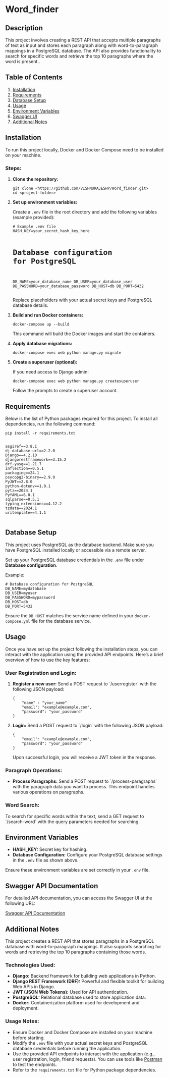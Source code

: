 <!DOCTYPE html>
<html lang="en">
<head>
	<meta charset="UTF-8">
	<meta name="viewport" content="width=device-width, initial-scale=1.0">
	</head>

<body>
    <div class="container">
        <h1>Word_finder</h1>

  <h2>Description</h2>
        <p>This project involves creating a REST API that accepts multiple paragraphs of text as input and stores each paragraph along with word-to-paragraph mappings in a PostgreSQL database. The API also provides functionality to search for specific words and retrieve the top 10 paragraphs where the word is present..</p>

  <h2>Table of Contents</h2>
        <ol>
            <li><a href="#installation">Installation</a></li>
            <li><a href="#requirements">Requirements</a></li>
            <li><a href="#database-setup">Database Setup</a></li>
            <li><a href="#usage">Usage</a></li>
            <li><a href="#environment-variables">Environment Variables</a></li>
            <li><a href="#swagger-ui">Swagger UI</a></li>
            <li><a href="#additional-notes">Additional Notes</a></li>
        </ol>

  <h2 id="installation">Installation</h2>
        <p>To run this project locally, Docker and Docker Compose need to be installed on your machine.</p>

  <h3>Steps:</h3>
        <ol>
            <li><strong>Clone the repository:</strong></li>
            <pre><code>git clone &lt;https://github.com/VISHNURAJESHP/Word_finder.git&gt;
cd &lt;project-folder&gt;</code></pre>

  <li><strong>Set up environment variables:</strong></li>
            <p>Create a <code>.env</code> file in the root directory and add the following variables (example provided):</p>
            <pre><code># Example .env file
HASH_KEY=your_secret_hash_key_here

# Database configuration for PostgreSQL
DB_NAME=your_database_name
DB_USER=your_database_user
DB_PASSWORD=your_database_password
DB_HOST=db
DB_PORT=5432</code></pre>
            <p>Replace placeholders with your actual secret keys and PostgreSQL database details.</p>

  <li><strong>Build and run Docker containers:</strong></li>
            <pre><code>docker-compose up --build</code></pre>
            <p>This command will build the Docker images and start the containers.</p>

  <li><strong>Apply database migrations:</strong></li>
            <pre><code>docker-compose exec web python manage.py migrate</code></pre>

  <li><strong>Create a superuser (optional):</strong></li>
            <p>If you need access to Django admin:</p>
            <pre><code>docker-compose exec web python manage.py createsuperuser</code></pre>
            <p>Follow the prompts to create a superuser account.</p>
        </ol>

  <h2 id="requirements">Requirements</h2>
        <p>Below is the list of Python packages required for this project. To install all dependencies, run the following command:</p>
    <pre><code>pip install -r requirements.txt</code></pre>
        <pre><code>
asgiref==3.8.1
dj-database-url==2.2.0
Django==4.2.10
djangorestframework==3.15.2
drf-yasg==1.21.7
inflection==0.5.1
packaging==24.1
psycopg2-binary==2.9.9
PyJWT==2.8.0
python-dotenv==1.0.1
pytz==2024.1
PyYAML==6.0.1
sqlparse==0.5.1
typing_extensions==4.12.2
tzdata==2024.1
uritemplate==4.1.1
        </code></pre>

  <h2 id="database-setup">Database Setup</h2>
        <p>This project uses PostgreSQL as the database backend. Make sure you have PostgreSQL installed locally or accessible via a remote server.</p>
        <p>Set up your PostgreSQL database credentials in the <code>.env</code> file under <strong>Database configuration</strong>.</p>
        <p>Example:</p>
        <pre><code># Database configuration for PostgreSQL
DB_NAME=mydatabase
DB_USER=myuser
DB_PASSWORD=mypassword
DB_HOST=db
DB_PORT=5432</code></pre>
        <p>Ensure the <code>DB_HOST</code> matches the service name defined in your <code>docker-compose.yml</code> file for the database service.</p>

<h2 id="usage">Usage</h2>
<p>Once you have set up the project following the installation steps, you can interact with the application using the provided API endpoints. Here’s a brief overview of how to use the key features:</p>

<h3>User Registration and Login:</h3>
<ol>
    <li><strong>Register a new user:</strong> Send a POST request to `/userregister` with the following JSON payload:
        <pre><code>{
    "name" : "your_name"    
    "email": "example@example.com",
    "password": "your_password"
}</code></pre>
    </li>
    <li><strong>Login:</strong> Send a POST request to `/login` with the following JSON payload:
        <pre><code>{
    "email": "example@example.com",
    "password": "your_password"
}</code></pre>
        <p>Upon successful login, you will receive a JWT token in the response.</p>
    </li>
</ol>

<h3>Paragraph Operations:</h3>
<ul>
    <li><strong>Process Paragraphs:</strong> Send a POST request to `/process-paragraphs` with the paragraph data you want to process. This endpoint handles various operations on paragraphs.</li>
</ul>

<h3>Word Search:</h3>
<p>To search for specific words within the text, send a GET request to `/search-word` with the query parameters needed for searching.</p>
  <h2 id="environment-variables">Environment Variables</h2>
        <ul>
            <li><strong>HASH_KEY:</strong> Secret key for hashing.</li>
            <li><strong>Database Configuration:</strong> Configure your PostgreSQL database settings in the <code>.env</code> file as shown above.</li>
        </ul>
        <p>Ensure these environment variables are set correctly in your <code>.env</code> file.</p>

  <h2 id="swagger-ui">Swagger API Documentation</h2>
  <p>For detailed API documentation, you can access the Swagger UI at the following URL:</p>
  <p><a href="http://localhost:8000/swagger/">Swagger API Documentation</a></p>
<h2 id="additional-notes">Additional Notes</h2>
<p>This project creates a REST API that stores paragraphs in a PostgreSQL database with word-to-paragraph mappings. It also supports searching for words and retrieving the top 10 paragraphs containing those words.</p>

<h3>Technologies Used:</h3>
<ul>
    <li><strong>Django:</strong> Backend framework for building web applications in Python.</li>
    <li><strong>Django REST Framework (DRF):</strong> Powerful and flexible toolkit for building Web APIs in Django.</li>
    <li><strong>JWT (JSON Web Tokens):</strong> Used for API authentication.</li>
    <li><strong>PostgreSQL:</strong> Relational database used to store application data.</li>
    <li><strong>Docker:</strong> Containerization platform used for development and deployment.</li>
</ul>

<h3>Usage Notes:</h3>
<ul>
    <li>Ensure Docker and Docker Compose are installed on your machine before starting.</li>
    <li>Modify the <code>.env</code> file with your actual secret keys and PostgreSQL database credentials before running the application.</li>
    <li>Use the provided API endpoints to interact with the application (e.g., user registration, login, friend requests). You can use tools like <a href="https://www.postman.com/">Postman</a> to test the endpoints.</li>
    <li>Refer to the <code>requirements.txt</code> file for Python package dependencies.</li>
</ul>

  </div>
</body>
</html>

